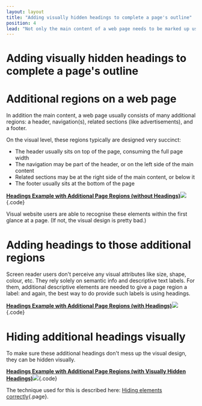 ```yaml
---
layout: layout
title: "Adding visually hidden headings to complete a page's outline"
position: 4
lead: "Not only the main content of a web page needs to be marked up using headings, but also other elements like header, navigation, footer, etc."
---
```


# Adding visually hidden headings to complete a page's outline

# Additional regions on a web page

In addition the main content, a web page usually consists of many additional regions: a header, navigation(s), related sections (like advertisements), and a footer.

On the visual level, these regions typically are designed very succinct:

- The header usually sits on top of the page, consuming the full page width
- The navigation may be part of the header, or on the left side of the main content
- Related sections may be at the right side of the main content, or below it
- The footer usually sits at the bottom of the page

[**Headings Example with Additional Page Regions (without Headings)**![](https://s3-us-west-2.amazonaws.com/i.cdpn.io/1279260.EXRYdz.small.e8db3678-1241-420a-ad41-e9a486f141ad.png)](https://codepen.io/accessibility-developer-guide/pen/EXRYdz){.code}

Visual website users are able to recognise these elements within the first glance at a page. (If not, the visual design is pretty bad.)

# Adding headings to those additional regions

Screen reader users don't perceive any visual attributes like size, shape, colour, etc. They rely solely on semantic info and descriptive text labels. For them, additional descriptive elements are needed to give a page region a label: and again, the best way to do provide such labels is using headings.

[**Headings Example with Additional Page Regions (with Headings)**![](https://s3-us-west-2.amazonaws.com/i.cdpn.io/1279260.WOyNXL.small.8d68b216-0e55-4f43-b6ec-cf2f4dd35e61.png)](https://codepen.io/accessibility-developer-guide/pen/WOyNXL){.code}

# Hiding additional headings visually

To make sure these additional headings don't mess up the visual design, they can be hidden visually.

[**Headings Example with Additional Page Regions (with Visually Hidden Headings)**![](https://s3-us-west-2.amazonaws.com/i.cdpn.io/1279260.yXELKm.small.2178e44f-b538-4516-a000-146de2ffc198.png)](https://codepen.io/accessibility-developer-guide/pen/yXELKm){.code}

The technique used for this is described here: [Hiding elements correctly](/part--examples-of-accessibility-patterns---introduction/hiding-elements-correctly){.page}.